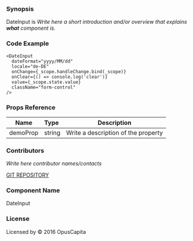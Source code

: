 ### Synopsis

DateInput is 
*Write here a short introduction and/or overview that explains **what** component is.*

### Code Example

```
<DateInput
  dateFormat="yyyy/MM/dd"
  locale="de-DE"
  onChange={_scope.handleChange.bind(_scope)}
  onClear={() => console.log('clear')}
  value={_scope.state.value}
  className="form-control"
/>
```

### Props Reference

| Name                          | Type                  | Description                                                |
| ------------------------------|:----------------------| -----------------------------------------------------------|
| demoProp | string | Write a description of the property |

### Contributors
*Write here contributor names/contacts*

[GIT REPOSITORY](http://buildserver.jcatalog.com/gitweb/?p=js-react-application-generator.git)

### Component Name

DateInput

### License

Licensed by © 2016 OpusCapita

